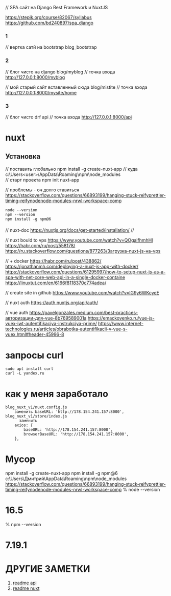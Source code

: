 // SPA сайт на Django Rest Framework и NuxtJS

https://stepik.org/course/82067/syllabus
https://github.com/bd240897/spa_django

### 1 
// вертка сатй на bootstrap
blog_bootstrap


### 2
// блог чисто на django
blog/myblog
// точка входа
http://127.0.0.1:8000/myblog

// мой старый сайт вставленный сюда
blog/mistite
// точка входа
http://127.0.0.1:8000/mysite/home

### 3
// блог чисто drf
api
// точка входа
http://127.0.0.1:8000/api

# nuxt

## Установка

// поставить глобально
npm install -g create-nuxt-app
// куда c:\Users\<user>\AppData\Roaming\npm\node_modules\
// старт проекта
npm init nuxt-app <project-name>

// проблемы - оч долго ставиться
https://stackoverflow.com/questions/66893199/hanging-stuck-reifyprettier-timing-reifynodenode-modules-nrwl-workspace-comp

    node --version
    npm --version
    npm install -g npm@6


####
// nuxt-doc
https://nuxtjs.org/docs/get-started/installation/
//

// nuxt bould to vps
https://www.youtube.com/watch?v=QOgaifhmhHI
https://habr.com/ru/post/558178/
https://ru.stackoverflow.com/questions/877263/Загрузка-nuxt-js-на-vps

// + docker
https://habr.com/ru/post/438862/
https://jonathanmh.com/deploying-a-nuxt-js-app-with-docker/
https://stackoverflow.com/questions/61295997/how-to-setup-nuxt-js-as-a-spa-with-net-core-web-api-in-a-single-docker-containe
https://linuxtut.com/en/6166f8118370c774adea/

// create site in github
https://www.youtube.com/watch?v=lG9y6WKcyeE

// nuxt auth
https://auth.nuxtjs.org/api/auth/

// vue auth
https://pavelgonzales.medium.com/best-practices-авторизации-для-vue-8b769589001a
https://emackovenko.ru/vue-js-vuex-jwt-autentifikaciya-instrukciya-prime/
https://www.internet-technologies.ru/articles/obrabotka-autentifikacii-v-vue-s-vuex.html#header-45996-8

# запросы curl
    sudo apt install curl
    curl -L yandex.ru

# как у меня заработало
    blog_nuxt_v1/nuxt.config.js
        заменить baseURL: 'http://178.154.241.157:8000',
    blog_nuxt_v1/store/index.js
          заменить
        axios: {
            baseURL: 'http://178.154.241.157:8000',
            browserBaseURL: 'http://178.154.241.157:8000', 
        },

# Мусор
npm install -g create-nuxt-app
npm install -g npm@6
c:\Users\Дмитрий\AppData\Roaming\npm\node_modules\
https://stackoverflow.com/questions/66893199/hanging-stuck-reifyprettier-timing-reifynodenode-modules-nrwl-workspace-comp
% node --version 
# 16.5
% npm --version 
# 7.19.1

<!--  название страницы и есть имя прокидываемого параметра на нее -->

# ДРУГИЕ ЗАМЕТКИ
1. [readme api](./api/README.md)
2. [readme nuxt](./blog_nuxt/README.md)


